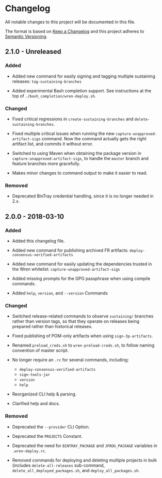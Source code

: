 # Changelog
All notable changes to this project will be documented in this file.

The format is based on [Keep a Changelog](http://keepachangelog.com/en/1.0.0/)
and this project adheres to
[Semantic Versioning](http://semver.org/spec/v2.0.0.html).

## 2.1.0 - Unreleased
### Added
- Added new command for easily signing and tagging multiple sustaining releases:
  `tag-sustaining-branches`

- Added experimental Bash completion support.
  See instructions at the top of `./bash_completion/wren-deploy.sh`.

### Changed
- Fixed critical regressions in `create-sustaining-branches` and 
  `delete-sustaining-branches`.
  
- Fixed multiple critical issues when running the new 
  `capture-unapproved-artifact-sigs` command. Now the command actually gets the
  right artifact list, and commits it without error.
  
- Switched to using Maven when obtaining the package version in
  `capture-unapproved-artifact-sigs`, to handle the `master` branch and feature
  branches more gracefully.
  
- Makes minor changes to command output to make it easier to read.

### Removed
- Deprecated BinTray credential handling, since it is no longer needed in 2.x.

## 2.0.0 - 2018-03-10
### Added
- Added this changelog file.

- Added new command for publishing archived FR artifacts:
  `deploy-consensus-verified-artifacts`

- Added new command for easily updating the dependencies trusted in the Wren
  whitelist: `capture-unapproved-artifact-sigs`

- Added missing prompts for the GPG passphrase when using compile commands.
  
- Added `help`, `version`, and `--version` Commands

### Changed
- Switched release-related commands to observe `sustaining/` branches rather
  than version tags, so that they operate on releases being prepared rather
  than historical releases.

- Fixed publishing of POM-only artifacts when using `sign-3p-artifacts`.

- Renamed `preload_creds.sh` to `wren-preload-creds.sh`, to follow naming
  convention of master script.
  
- No longer require an `.rc` for several commands, including:
  - `deploy-consensus-verified-artifacts`
  - `sign-tools-jar`
  - `version`
  - `help`

- Reorganized CLI help & parsing.

- Clarified help and docs.

### Removed
- Deprecated the `--provider` CLI Option.

- Deprecated the `PROJECTS` Constant.

- Deprecated the need for `BINTRAY_PACKAGE` and `JFROG_PACKAGE` variables in
  `.wren-deploy.rc`.

- Removed commands for deploying and deleting multiple projects in bulk
  (includes `delete-all-releases` sub-command,
  `delete_all_deployed_packages.sh`, and `deploy_all_packages.sh`.
